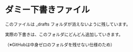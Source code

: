 # ダミー下書きファイル

このファイルは _drafts フォルダが消えないように残しています。

実際の下書きは、このフォルダにどんどん追加していきます。

（※GitHubは中身ゼロのフォルダを残せない仕様のため）
